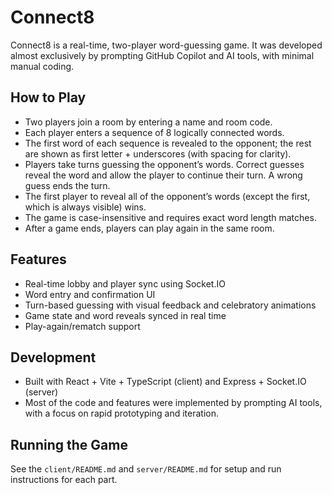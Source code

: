 # Connect8

Connect8 is a real-time, two-player word-guessing game. It was developed almost exclusively by prompting GitHub Copilot and AI tools, with minimal manual coding.

## How to Play

- Two players join a room by entering a name and room code.
- Each player enters a sequence of 8 logically connected words.
- The first word of each sequence is revealed to the opponent; the rest are shown as first letter + underscores (with spacing for clarity).
- Players take turns guessing the opponent’s words. Correct guesses reveal the word and allow the player to continue their turn. A wrong guess ends the turn.
- The first player to reveal all of the opponent’s words (except the first, which is always visible) wins.
- The game is case-insensitive and requires exact word length matches.
- After a game ends, players can play again in the same room.

## Features
- Real-time lobby and player sync using Socket.IO
- Word entry and confirmation UI
- Turn-based guessing with visual feedback and celebratory animations
- Game state and word reveals synced in real time
- Play-again/rematch support

## Development
- Built with React + Vite + TypeScript (client) and Express + Socket.IO (server)
- Most of the code and features were implemented by prompting AI tools, with a focus on rapid prototyping and iteration.

## Running the Game
See the `client/README.md` and `server/README.md` for setup and run instructions for each part.
